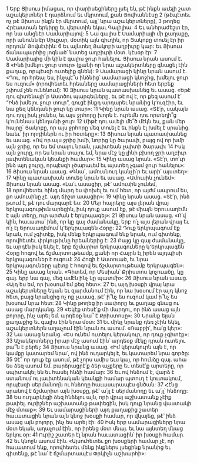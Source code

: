 1 Երբ Յիսուս իմացաւ, որ փարիսեցիները լսել են, թէ ինքն աւելի շատ աշակերտներ է դարձնում եւ մկրտում, քան Յովհաննէսը 2 (թէպէտեւ ոչ թէ Յիսուս ինքն էր մկրտում, այլ՝ նրա աշակերտները), 3 թողեց Հրէաստան երկիրը եւ վերստին եկաւ Գալիլիա: 4 Եւ անհրաժեշտ էր, որ նա անցնէր Սամարիայով: 5 Նա գալիս է Սամարիայի մի քաղաքը, որի անունն էր Սիւքար, մօտիկ այն գիւղին, որ Յակոբը տուել էր իր որդուն՝ Յովսէփին: 6 Եւ այնտեղ Յակոբի աղբիւրը կար: Եւ Յիսուս ճանապարհից յոգնած՝ նստեց աղբիւրի մօտ. կէսօր էր:
7 Սամարիայից մի կին է գալիս ջուր հանելու. Յիսուս նրան ասում է. 8 «Ինձ խմելու ջուր տուր» (քանի որ նրա աշակերտները գնացել էին քաղաք, որպէսզի ուտելիք գնեն): 9 Սամարացի կինը նրան ասում է. «Դու, որ հրեայ ես, ինչպէ՞ս ինձնից՝ սամարացի կնոջից, խմելու ջուր ես ուզում» (որովհետեւ հրեաները սամարացիների հետ երբեք շփում չեն ունենում): 10 Յիսուս նրան պատասխանեց եւ ասաց. «Եթէ դու գիտենայի՜ր Աստծու պարգեւները, եւ թէ ով է, որ քեզ ասում է՝ “Ինձ խմելու ջուր տուր”, գուցէ ինքդ արդարեւ նրանից կ՚ուզէիր, եւ նա քեզ կենդանի ջուր կը տար»: 11 Կինը նրան ասաց. «Տէ՛ր, սակայն դու դոյլ իսկ չունես, եւ այս ջրհորը խորն է. ուրեմն դու որտեղի՞ց կ՚ունենաս կենդանի ջուր: 12 Միթէ դու աւելի մե՞ծ մէկն ես, քան մեր հայրը՝ Յակոբը, որ այս ջրհորը մեզ տուել է եւ ինքն էլ խմել է սրանից. նաեւ՝ իր որդիներն ու իր հօտերը»:
13 Յիսուս նրան պատասխանեց եւ ասաց. «Ով որ այս ջրից խմի, նորից կը ծարաւի, բայց ով որ խմի այն ջրից, որ ես եմ տալու նրան, յաւիտեան չպիտի ծարաւի: 14 Իսկ այն ջուրը, որ ես նրան տալու եմ, նրա մէջ կը լինի բխող ջրի աղբիւր յաւիտենական կեանքի համար»: 15 Կինը ասաց նրան. «Տէ՛ր, տո՛ւր ինձ այդ ջուրը, որպէսզի չծարաւեմ եւ այստեղ չգամ ջուր հանելու»: 16 Յիսուս նրան ասաց. «Գնա՛, ամուսնուդ կանչի՛ր եւ արի՛ այստեղ»: 17 Կինը պատասխան տուեց նրան եւ ասաց. «Ամուսին չունեմ»: Յիսուս նրան ասաց. «Լա՛ւ ասացիր, թէ՝ ամուսին չունեմ, 18 որովհետեւ հինգ մարդ ես փոխել եւ ում հետ, որ այժմ ապրում ես, քո ամուսինը չէ. այդ ճիշտ ասացիր»: 19 Կինը նրան ասաց. «Տէ՛ր, ինձ թւում է, թէ դու մարգարէ ես: 20 Մեր հայրերը այս լերան վրայ երկրպագութիւն արեցին, իսկ դուք ասում էք, թէ միայն Երուսաղէմն է այն տեղը, ուր արժան է երկրպագել»: 21 Յիսուս նրան ասաց. «Ո՛վ կին, հաւատա՛ ինձ, որ կը գայ ժամանակը, երբ ո՛չ այս լերան վրայ եւ ո՛չ էլ Երուսաղէմում կ՚երկրպագեն Հօրը: 22 Դուք երկրպագում էք նրան, ում չգիտէք, իսկ մենք երկրպագում ենք նրան, ում գիտենք, որովհետեւ փրկութիւնը հրեաներից է: 23 Բայց կը գայ ժամանակը, եւ արդէն իսկ եկել է, երբ ճշմարիտ երկրպագուները կ՚երկրպագեն Հօրը հոգով եւ ճշմարտութեամբ, քանի որ Հայրն էլ իրեն այդպիսի երկրպագուներ է ուզում: 24 Հոգի է Աստուած, եւ նրա երկրպագուները պէտք է հոգով եւ ճշմարտութեամբ երկրպագեն»:
25 Կինը ասաց նրան. «Գիտեմ, որ Մեսիան՝ Քրիստոս կոչուածը, կը գայ. երբ նա գայ, մեզ ամէն ինչ կը պատմի»: 26 Յիսուս նրան ասաց. «Այդ ես եմ, որ խօսում եմ քեզ հետ»: 27 Եւ այդ խօսքի վրայ նրա աշակերտները եկան եւ զարմանում էին, որ նա խօսում էր այդ կնոջ հետ, բայց նրանցից ոչ ոք չասաց, թէ՝ ի՞նչ ես ուզում կամ ի՞նչ ես խօսում նրա հետ: 28 Կինը թողեց իր սափորը եւ քաղաք գնաց ու ասաց մարդկանց. 29 «Եկէք տեսէ՛ք մի մարդու, որ ինձ ասաց այն բոլորը, ինչ արել եմ. արդեօք նա՞ է Քրիստոսը»: 30 Նրանք ելան քաղաքից եւ գալիս էին նրա մօտ:
31 Եւ մինչ նրանք դեռ չէին եկել, աշակերտներն աղաչում էին նրան ու ասում. «Ռաբբի՛, հա՛ց կեր»: 32 Նա ասաց նրանց. «Ես ունեմ ուտելու կերակուր, որ դուք չգիտէք»: 33 Աշակերտները իրար մէջ ասում էին՝ արդեօք մէկը դրան ուտելու բա՞ն է բերել: 34 Յիսուս նրանց ասաց. «Իմ կերակուրն այն է, որ կամքը կատարեմ նրա՛, ով ինձ ուղարկել է, եւ կատարեմ նրա գործը: 35 Չէ՞ որ դուք էք ասում, թէ չորս ամիս եւս կայ, որ հունձը գայ. ահա ես ձեզ ասում եմ. բարձրացրէ՛ք ձեր աչքերը եւ տեսէ՛ք արտերը, որ սպիտակել են եւ հասել հնձի համար: 36 Եւ ով հնձում է, վարձ է ստանում ու յաւիտենական կեանքի համար պտուղ է կուտակում, որպէսզի սերմանողն ու հնձողը հաւասարապէս ցնծան: 37 Հէնց սրանով է ճշմարիտ այն խօսքը, թէ՝ ա՛յլ է սերմանողը եւ ա՛յլ՝ հնձողը: 38 Ես ուղարկեցի ձեզ հնձելու այն, որի վրայ աշխատանք չէիք թափել. ուրիշներ աշխատանք թափեցին, իսկ դուք նրանց վաստակի մէջ մտաք»:
39 Եւ սամարացիների այդ քաղաքից շատեր հաւատացին նրան այն կնոջ խօսքի համար, որ վկայեց, թէ՝ ինձ ասաց այն բոլորը, ինչ ես արել էի:
40 Իսկ երբ սամարացիները նրա մօտ եկան, աղաչում էին, որ իրենց մօտ մնայ. եւ նա այնտեղ մնաց երկու օր: 41 Ուրիշ շատեր էլ նրան հաւատացին՝ իր խօսքի համար. 42 եւ կնոջն ասում էին. «Այսուհետեւ քո խօսքերի համար չէ, որ հաւատում ենք, որովհետեւ մենք ինքներս լսեցինք նրանից եւ գիտենք, թէ նա՛ է ճշմարտապէս Փրկիչն աշխարհի»:
